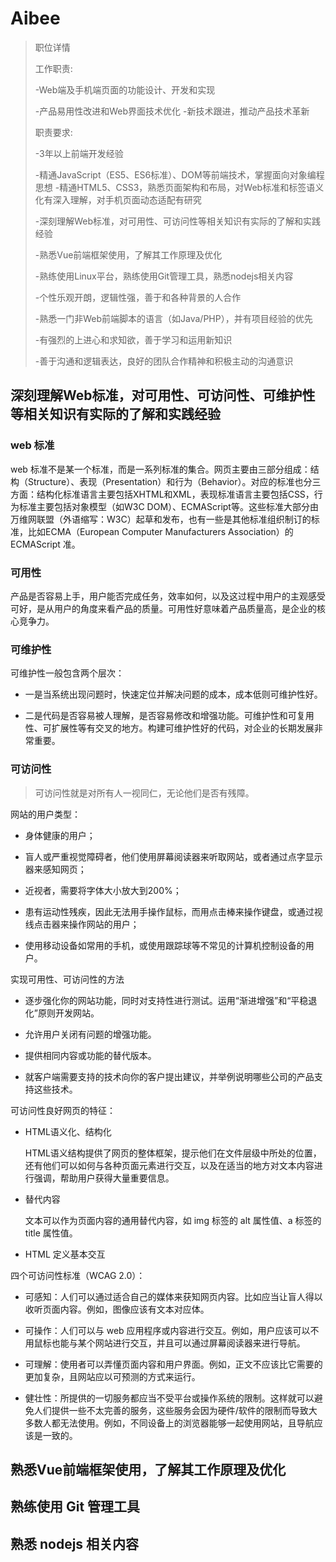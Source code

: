 # Aibee

> 职位详情
>
> 工作职责:
>
> -Web端及手机端页面的功能设计、开发和实现
>
> -产品易用性改进和Web界面技术优化 -新技术跟进，推动产品技术革新
>
>
>
> 职责要求:
>
> -3年以上前端开发经验
>
> -精通JavaScript（ES5、ES6标准）、DOM等前端技术，掌握面向对象编程思想 -精通HTML5、CSS3，熟悉页面架构和布局，对Web标准和标签语义化有深入理解，对手机页面动态适配有研究
>
> -深刻理解Web标准，对可用性、可访问性等相关知识有实际的了解和实践经验
>
> -熟悉Vue前端框架使用，了解其工作原理及优化
>
> -熟练使用Linux平台，熟练使用Git管理工具，熟悉nodejs相关内容
>
> -个性乐观开朗，逻辑性强，善于和各种背景的人合作
>
> -熟悉一门非Web前端脚本的语言（如Java/PHP），并有项目经验的优先
>
> -有强烈的上进心和求知欲，善于学习和运用新知识
>
> -善于沟通和逻辑表达，良好的团队合作精神和积极主动的沟通意识

## 深刻理解Web标准，对可用性、可访问性、可维护性等相关知识有实际的了解和实践经验

### web 标准

web 标准不是某一个标准，而是一系列标准的集合。网页主要由三部分组成：结构（Structure）、表现（Presentation）和行为（Behavior）。对应的标准也分三方面：结构化标准语言主要包括XHTML和XML，表现标准语言主要包括CSS，行为标准主要包括对象模型（如W3C DOM）、ECMAScript等。这些标准大部分由万维网联盟（外语缩写：W3C）起草和发布，也有一些是其他标准组织制订的标准，比如ECMA（European Computer Manufacturers Association）的 ECMAScript 准。

### 可用性

产品是否容易上手，用户能否完成任务，效率如何，以及这过程中用户的主观感受可好，是从用户的角度来看产品的质量。可用性好意味着产品质量高，是企业的核心竞争力。

### 可维护性

可维护性一般包含两个层次：

* 一是当系统出现问题时，快速定位并解决问题的成本，成本低则可维护性好。

* 二是代码是否容易被人理解，是否容易修改和增强功能。可维护性和可复用性、可扩展性等有交叉的地方。构建可维护性好的代码，对企业的长期发展非常重要。

### 可访问性

> 可访问性就是对所有人一视同仁，无论他们是否有残障。

网站的用户类型：

* 身体健康的用户；

* 盲人或严重视觉障碍者，他们使用屏幕阅读器来听取网站，或者通过点字显示器来感知网页；

* 近视者，需要将字体大小放大到200%；

* 患有运动性残疾，因此无法用手操作鼠标，而用点击棒来操作键盘，或通过视线点击器来操作网站的用户；

* 使用移动设备如常用的手机，或使用跟踪球等不常见的计算机控制设备的用户。

实现可用性、可访问性的方法

* 逐步强化你的网站功能，同时对支持性进行测试。运用“渐进增强”和“平稳退化”原则开发网站。

* 允许用户关闭有问题的增强功能。

* 提供相同内容或功能的替代版本。

* 就客户端需要支持的技术向你的客户提出建议，并举例说明哪些公司的产品支持这些技术。

可访问性良好网页的特征：

* HTML语义化、结构化

  HTML语义结构提供了网页的整体框架，提示他们在文件层级中所处的位置，还有他们可以如何与各种页面元素进行交互，以及在适当的地方对文本内容进行强调，帮助用户获得大量重要信息。

* 替代内容

  文本可以作为页面内容的通用替代内容，如 img 标签的 alt 属性值、a 标签的 title 属性值。

* HTML 定义基本交互

四个可访问性标准（WCAG 2.0）：

* 可感知：人们可以通过适合自己的媒体来获知网页内容。比如应当让盲人得以收听页面内容。例如，图像应该有文本对应体。

* 可操作：人们可以与 web 应用程序或内容进行交互。例如，用户应该可以不用鼠标也能与某个网站进行交互，并且可以通过屏幕阅读器来进行导航。

* 可理解：使用者可以弄懂页面内容和用户界面。例如，正文不应该比它需要的更加复杂，且网站应以可预测的方式来运行。

* 健壮性：所提供的一切服务都应当不受平台或操作系统的限制。这样就可以避免人们提供一些不太完善的服务，这些服务会因为硬件/软件的限制而导致大多数人都无法使用。例如，不同设备上的浏览器能够一起使用网站，且导航应该是一致的。

## 熟悉Vue前端框架使用，了解其工作原理及优化

## 熟练使用 Git 管理工具

## 熟悉 nodejs 相关内容



